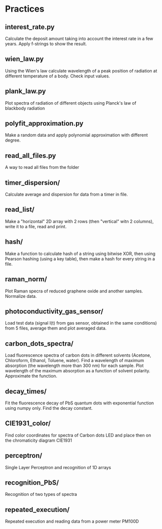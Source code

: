 # Practices 

## interest_rate.py
Calculate the deposit amount taking into account the interest rate in a few years. Apply f-strings to show the result.

## wien_law.py 
Using the Wien's law  calculate wavelength of a peak position of radiation at different temperature of a body. Check input values.

## plank_law.py
Plot spectra of radiation of different objects using Planck's law of blackbody radiation

## polyfit_approximation.py
Make a random data and apply polynomial approximation with different degree.

## read_all_files.py
A way to read all files from the folder

## timer_dispersion/
Calculate average and dispersion for data from a timer in file.

## read_list/
Make a "horizontal" 2D array with 2 rows (then "vertical" witn 2 columns), write it to a file, read and print.

## hash/
Make a function to calculate hash of a string using bitwise  XOR, then using Pearson hashing (using a key table), then make a hash for every string in a file.

## raman_norm/
Plot Raman specra of reduced graphene oxide and another samples. Normalize data.

## photoconductivity_gas_sensor/
Load test data (signal I(t) from gas sensor, obtained in the same conditions) from 5 files, average them and plot averaged data.

## carbon_dots_spectra/
Load fluorescence spectra of carbon dots in different solvents (Acetone, Chloroform, Ethanol, Toluene, water). Find a wavelength of maximum absorption (the wavelength more than 300 nm) for each sample. Plot wavelength of the maximum absorption as a function of solvent polarity. Approximate the function.

## decay_times/
Fit the fluorescence decay of PbS quantum dots with exponential function using numpy only. Find the decay constant.

## CIE1931_color/
Find color coordinates for spectra of Carbon dots LED and place then on the chromaticity diagram CIE1931

## perceptron/
Single Layer Perceptron and recognition of 1D arrays

## recognition_PbS/
Recognition of two types of spectra

## repeated_execution/
Repeated execution and reading data from a power meter PM100D